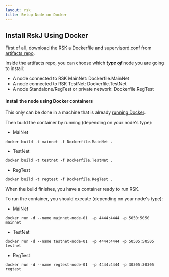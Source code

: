 ```yaml
---
layout: rsk
title: Setup Node on Docker
---
```

## Install RskJ Using Docker
First of all, download the RSK a Dockerfile and supervisord.conf from [artifacts repo](https://github.com/rsksmart/artifacts/tree/master/Dockerfiles/RSK-Node).

Inside the artifacts repo, you can choose which ***type of*** node you are going to install:
* A node connected to RSK MainNet: Dockerfile.MainNet
* A node connected to RSK TestNet: Dockerfile.TestNet
* A node Standalone/RegTest or private network: Dockerfile.RegTest

#### Install the node using Docker containers
This only can be done in a machine that is already [running Docker](https://docs.docker.com/install/).

Then build the container by running (depending on your node's type):
* MaiNet
``` 
docker build -t mainnet -f Dockerfile.MainNet .
```
* TestNet
```
docker build -t testnet -f Dockerfile.TestNet .
```
* RegTest
```
docker build -t regtest -f Dockerfile.RegTest .
```

When the build finishes, you have a container ready to run RSK.

To run the container, you should execute (depending on your node's type):

* MaiNet
```
docker run -d --name mainnet-node-01  -p 4444:4444 -p 5050:5050 mainnet
```
* TestNet
```
docker run -d --name testnet-node-01  -p 4444:4444 -p 50505:50505 testnet
```
* RegTest
```
docker run -d --name regtest-node-01  -p 4444:4444 -p 30305:30305 regtest
```
